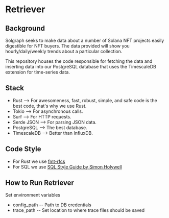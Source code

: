 # Retriever

## Background
Solgraph seeks to make data about a number of Solana NFT projects easily digestible for NFT buyers.
The data provided will show you hourly/daily/weekly trends about a particular collection.

This repository houses the code responsible for fetching the data and inserting data into our PostgreSQL
database that uses the TimescaleDB extension for time-series data.

## Stack
* Rust --> For awesomeness, fast, robust, simple, and safe code is the best code, that's why we use Rust.
* Tokio --> For asynchronous calls.
* Surf --> For HTTP requests.
* Serde JSON --> For parsing JSON data.
* PostgreSQL --> The best database.
* TimescaleDB --> Better than InfluxDB.

## Code Style
* For Rust we use [fmt-rfcs](https://github.com/rust-dev-tools/fmt-rfcs)
* For SQL we use [SQL Style Guide by Simon Holywell](https://www.sqlstyle.guide/)

## How to Run Retriever

Set environment variables

* config_path -- Path to DB credentials
* trace_path -- Set location to where trace files should be saved
